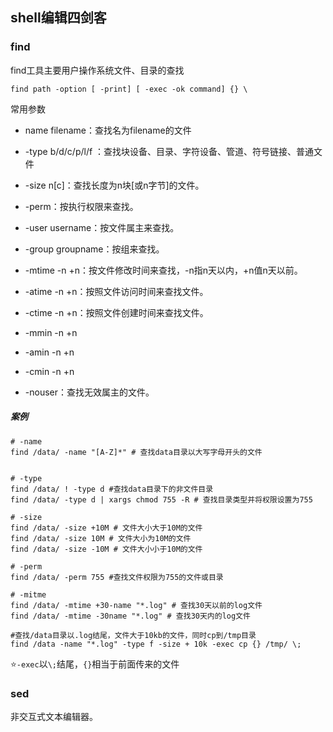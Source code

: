 ## shell编辑四剑客

### find

find工具主要用户操作系统文件、目录的查找

`find path -option [ -print] [ -exec -ok command] {} \ `

常用参数

- name filename：查找名为filename的文件
- -type b/d/c/p/l/f ：查找块设备、目录、字符设备、管道、符号链接、普通文件
- -size n[c]：查找长度为n块[或n字节]的文件。
- -perm：按执行权限来查找。
- -user username：按文件属主来查找。
- -group groupname：按组来查找。
- -mtime -n +n：按文件修改时间来查找，-n指n天以内，+n值n天以前。

- -atime -n +n：按照文件访问时间来查找文件。
- -ctime -n +n：按照文件创建时间来查找文件。
- -mmin -n +n
- -amin -n +n
- -cmin -n +n
- -nouser：查找无效属主的文件。

##### 案例

```shell
# -name
find /data/ -name "[A-Z]*" # 查找data目录以大写字母开头的文件


# -type
find /data/ ! -type d #查找data目录下的非文件目录
find /data/ -type d | xargs chmod 755 -R # 查找目录类型并将权限设置为755

# -size
find /data/ -size +10M # 文件大小大于10M的文件
find /data/ -size 10M # 文件大小为10M的文件
find /data/ -size -10M # 文件大小小于10M的文件

# -perm
find /data/ -perm 755 #查找文件权限为755的文件或目录

# -mitme
find /data/ -mtime +30-name "*.log" # 查找30天以前的log文件
find /data/ -mtime -30name "*.log" # 查找30天内的log文件

#查找/data目录以.log结尾，文件大于10kb的文件，同时cp到/tmp目录
find /data -name "*.log" -type f -size + 10k -exec cp {} /tmp/ \;
```

⭐`-exec`以`\;`结尾，`{}`相当于前面传来的文件



### sed

非交互式文本编辑器。

